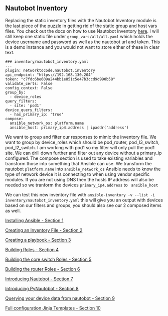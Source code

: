 ## Nautobot Inventory
Replacing the static inventory files with the Nautobot Inventory module is the last piece of the puzzle in getting rid of  the static group and host vars files. You check out the docs on how to use Nautobot Inventory [here](https://nautobot-ansible.readthedocs.io/en/latest/plugins/inventory_inventory.html#ansible-collections-networktocode-nautobot-inventory-inventory). I will still keep one static file under ```group_vars/all/all.yaml``` which holds the device username and password as well as the nautobot url and token. This is a demo instance and you would not want to store either of these in clear text. 

```
### inventory/nautobot_inventory.yaml
---
plugin: networktocode.nautobot.inventory
api_endpoint: "https://192.168.130.204"
token: "c7fdc6be609a244bb1e851c5e47b3ccd9d990b58"
validate_certs: False
config_context: False
group_by:
  - device_roles
query_filters:
  - site: 'pod1'
device_query_filters:
  - has_primary_ip: 'true'
compose:
  ansible_network_os: platform.name
  ansible_host: primary_ip4.address | ipaddr('address')
```

We want to group and filter our responses to mimic the inventory file. We want to group by device_roles which should be pod_router, pod_l3_switch, pod_l2_switch. I am working with pod1 so my filter will only pull the pod1 site. We can drill down further and filter out any device without a primary_ip configured. The compose section is used to take existing variables and transform those into something that Ansible can use. We transform the nautobot ```platform.name``` into ```ansible_network_os```
Ansible needs to know the type of network device it is connecting to when using vendor specific modules. If you are not using DNS then the hosts IP address will also be needed so we tranform the devices ```primary_ip4.address``` to ``` ansible_host```

We can test this new inventory file with ```ansible-inventory -v --list -i inventory/nautobot_inventory.yaml``` this will give you an output with devices based on our filters and groups, you should also see our 2 composed items as well. 



[Installing Ansible - Section 1](installing_ansible.md)

[Creating an Inventory File - Section 2](inventory_file.md)

[Creating a playbook - Section 3](first_play.md)

[Building Roles - Section 4](building_roles.md)

[Building the core switch Roles - Section 5](section5-coreswitch.md)

[Building the router Roles - Section 6](section6-router.md)

[Introducing Nautobot - Section 7](section7-nautobot.md)

[Introducing PyNautobot - Section 8](section8-pynautobot.md)

[Querying your device data from nautobot - Section 9](section9-querynautobot.md)

[Full configuration Jinja Templates - Section 10](section10-jinja_templates.md)